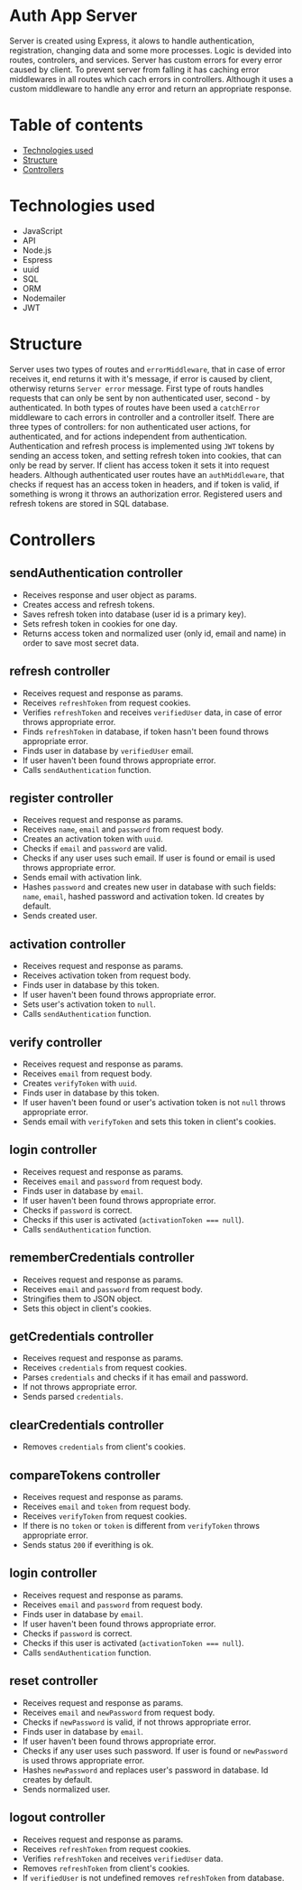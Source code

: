 # Auth App Server
Server is created using Express, it alows to handle authentication, registration, changing data and some more processes. Logic is devided into routes, controlers, and services. Server has custom errors for every error caused by client. To prevent server from falling it has caching error middlewares in all routes which cach errors in controllers. Although it uses a custom middleware to handle any error and return an appropriate response.

# Table of contents
- [Technologies used](#technologies-used)
- [Structure](#structure)
- [Controllers](#controllers)

# Technologies used
- JavaScript
- API
- Node.js
- Espress
- uuid
- SQL
- ORM
- Nodemailer
- JWT

# Structure
Server uses two types of routes and `errorMiddleware`, that in case of error receives it, end returns it with it's message, if error is caused by client, otherwisу returns `Server error` message. First type of routs handles requests that can only be sent by non authenticated user, second - by authenticated. In both types of routes have been used a `catchError` middleware to cach errors in controller and a controller itself. There are three types of controllers: for non authenticated user actions, for authenticated, and for actions independent from authentication. Authentication and refresh process is implemented using `JWT` tokens by sending an access token, and setting refresh token into cookies, that can only be read by server. If client has access token it sets it into request headers. Although authenticated user routes have an `authMiddleware`, that checks if request has an access token in headers, and if token is valid, if something is wrong it throws an authorization error. Registered users and refresh tokens are stored in SQL database.

# Controllers

## sendAuthentication controller
- Receives response and user object as params.
- Creates access and refresh tokens.
- Saves refresh token into database (user id is a primary key).
- Sets refresh token in cookies for one day.
- Returns access token and normalized user (only id, email and name) in order to save most secret data.

## refresh controller
- Receives request and response as params.
- Receives `refreshToken` from request cookies.
- Verifies `refreshToken` and receives `verifiedUser` data, in case of error throws appropriate error.
- Finds `refreshToken` in database, if token hasn't been found throws appropriate error.
- Finds user in database by `verifiedUser` email.
- If user haven't been found throws appropriate error.
- Calls `sendAuthentication` function.

## register controller
- Receives request and response as params.
- Receives `name`, `email` and `password` from request body.
- Creates an activation token with `uuid`.
- Checks if `email` and `password` are valid.
- Checks if any user uses such email. If user is found or email is used throws appropriate error.
- Sends email with activation link.
- Hashes `password` and creates new user in database with such fields: `name`, `email`, hashed password and activation token. Id creates by default.
- Sends created user.

## activation controller
- Receives request and response as params.
- Receives activation token from request body.
- Finds user in database by this token.
- If user haven't been found throws appropriate error.
- Sets user's activation token to `null`.
- Calls `sendAuthentication` function.

## verify controller
- Receives request and response as params.
- Receives `email` from request body.
- Creates `verifyToken` with `uuid`.
- Finds user in database by this token.
- If user haven't been found or user's activation token is not `null` throws appropriate error.
- Sends email with `verifyToken` and sets this token in client's cookies.

## login controller
- Receives request and response as params.
- Receives `email` and `password` from request body.
- Finds user in database by `email`.
- If user haven't been found throws appropriate error.
- Checks if `password` is correct.
- Checks if this user is activated (`activationToken === null`).
- Calls `sendAuthentication` function.

## rememberCredentials controller
- Receives request and response as params.
- Receives `email` and `password` from request body.
- Stringifies them to JSON object.
- Sets this object in client's cookies.

## getCredentials controller
- Receives request and response as params.
- Receives `credentials` from request cookies.
- Parses `credentials` and checks if it has email and password.
- If not throws appropriate error.
- Sends parsed `credentials`.

## clearCredentials controller
- Removes `credentials` from client's cookies.

## compareTokens controller
- Receives request and response as params.
- Receives `email` and `token` from request body.
- Receives `verifyToken` from request cookies.
- If there is no `token` or `token` is different from `verifyToken` throws appropriate error.
- Sends status `200` if everithing is ok.

## login controller
- Receives request and response as params.
- Receives `email` and `password` from request body.
- Finds user in database by `email`.
- If user haven't been found throws appropriate error.
- Checks if `password` is correct.
- Checks if this user is activated (`activationToken === null`).
- Calls `sendAuthentication` function.

## reset controller
- Receives request and response as params.
- Receives `email` and `newPassword` from request body.
- Checks if `newPassword` is valid, if not throws appropriate error.
- Finds user in database by `email`.
- If user haven't been found throws appropriate error.
- Checks if any user uses such password. If user is found or `newPassword` is used throws appropriate error.
- Hashes `newPassword` and replaces user's password in database. Id creates by default.
- Sends normalized user.

## logout controller
- Receives request and response as params.
- Receives `refreshToken` from request cookies.
- Verifies `refreshToken` and receives `verifiedUser` data.
- Removes `refreshToken` from client's cookies.
- If `verifiedUser` is not undefined removes `refreshToken` from database.
